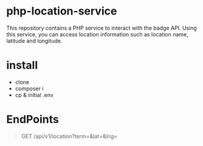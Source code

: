 # php-location-service
This repository contains a PHP service to interact with the badge API. Using this service, you can access location information such as location name, latitude and longitude.

# install
* clone
* composer i
* cp & initial .env

# EndPoints

> GET /api/v1/location?term=&lat=&lng=